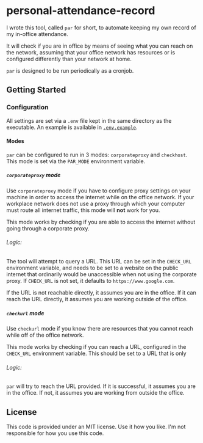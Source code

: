 # personal-attendance-record

I wrote this tool, called `par` for short, to automate keeping my own record of my in-office attendance. 

It will check if you are in office by means of seeing what you can reach on the network, assuming that your office network has resources or is configured differently than your network at home. 

`par` is designed to be run periodically as a cronjob.

## Getting Started

### Configuration

All settings are set via a `.env` file kept in the same directory as the executable. An example is available in [`.env.example`](.env.example).

#### Modes

`par` can be configured to run in 3 modes: `corporateproxy` and `checkhost`. This mode is set via the `PAR_MODE` environment variable. 

##### `corporateproxy` mode

Use `corporateproxy` mode if you have to configure proxy settings on your machine in order to access the internet while on the office network. If your workplace network does not use a proxy through which your computer must route all internet traffic, this mode will **not** work for you. 

This mode works by checking if you are able to access the internet without going through a corporate proxy. 

###### Logic:

The tool will attempt to query a URL. This URL can be set in the `CHECK_URL` environment variable, and needs to be set to a website on the public internet that ordinarily would be unaccessible when not using the corporate proxy. If `CHECK_URL` is 
not set, it defaults to `https://www.google.com`.

If the URL is not reachable directly, it assumes you are in the office. 
If it can reach the URL directly, it assumes you are working outside of the office.

##### `checkurl` mode

Use `checkurl` mode if you know there are resources that you cannot reach while off of the office network.

This mode works by checking if you can reach a URL, configured in the `CHECK_URL` environment variable. This should be set to a URL that is only  

###### Logic:

`par` will try to reach the URL provided. If it is successful, it assumes you are in the office. If not, it assumes you are working from outside the office. 


## License

This code is provided under an MIT license. Use it how you like. I'm not responsible for how you use this code.
